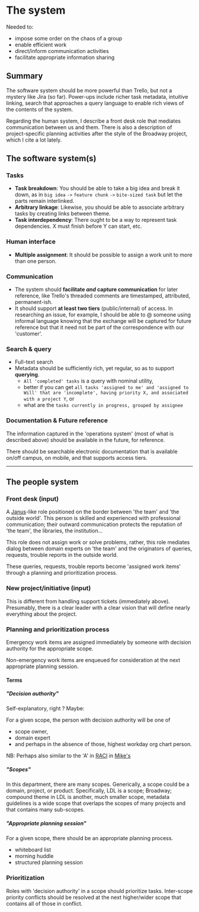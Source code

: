 # The system

Needed to:
- impose some order on the chaos of a group
- enable efficient work
- direct/inform communication activities
- facilitate appropriate information sharing

## Summary

The software system should be more powerful than Trello, but not a mystery like Jira (so far). Power-ups include richer task metadata, intuitive linking, search that approaches a query language to enable rich views of the contents of the system.

Regarding the human system, I describe a front desk role that mediates communication between us and them. There is also a description of project-specific planning activities after the style of the Broadway project, which I cite a lot lately.

## The software system(s)

### Tasks
- **Task breakdown**: You should be able to take a big idea and break it down, as in `big idea` `->` `feature chunk` `->` `bite-sized task` but let the parts remain interlinked.
- **Arbitrary linkage**: Likewise, you should be able to associate arbitrary tasks by creating links between theme.
- **Task interdependency**: There ought to be a way to represent task dependencies. X must finish before Y can start, etc.

### Human interface
- **Multiple assignment**: It should be possible to assign a work unit to more than one person.

### Communication
- The system should **facilitate *and* capture communication** for later reference, like Trello's threaded comments are timestamped, attributed, permanent-ish.
- It should support **at least two tiers** (public/internal) of access. In researching an issue, for example, I should be able to @ someone using informal language knowing that the exchange will be captured for future reference but that it need not be part of the correspondence with our 'customer'.

### Search & query
- Full-text search
- Metadata should be sufficiently rich, yet regular, so as to support **querying**.
  - `All 'completed' tasks` is a query with nominal utility,
  - better if you can get `all tasks 'assigned to me' and 'assigned to Will' that are 'incomplete', having priority X, and associated with a project Y`, or
  - what are the `tasks currently in progress, grouped by assignee`

### Documentation & Future reference

The information captured in the 'operations system' (most of what is described above) should be available in the future, for reference.

There should be searchable electronic documentation that is available on/off campus, on mobile, and that supports access tiers.

---

## The people system

### Front desk (input)
A [Janus](https://en.wikipedia.org/wiki/Janus)-like role positioned on the border between 'the team' and 'the outside world'.
This person is skilled and experienced with professional communication; their outward communication protects the reputation of 'the team', the libraries, the institution...

This role does not assign work or solve problems, rather, this role mediates dialog between domain experts on 'the team' and the originators of queries, requests, trouble reports in the outside world.

These queries, requests, trouble reports become 'assigned work items' through a planning and prioritization process.

### New project/initiative (input)
This is different from handling support tickets (immediately above). Presumably, there is a clear leader with a clear vision that will define nearly everything about the project.

### Planning and prioritization process

Emergency work items are assigned immediately by someone with decision authority for the appropriate scope.

Non-emergency work items are enqueued for consideration at the next appropriate planning session.

#### Terms
##### "Decision authority"
Self-explanatory, right ? Maybe:

For a given scope, the person with decision authority will be one of
- scope owner,
- domain expert
- and perhaps in the absence of those, highest workday org chart person.

NB: Perhaps also similar to the 'A' in [RACI](https://www.projectsmart.co.uk/how-to-do-raci-charting-and-analysis.php) in [Mike's](https://gist.github.com/myqua/b2f3fe77ba6bc5c67fa8b1105dc11790)

##### "Scopes"
In this department, there are many scopes. Generically, a scope could be a domain, project, or product. Specifically, LDL is a scope; Broadway; compound theme in LDL is another, much smaller scope, metadata guidelines is a wide scope that overlaps the scopes of many projects and that contains many sub-scopes.

##### "Appropriate planning session"

For a given scope, there should be an appropriate planning process.
- whiteboard list
- morning huddle
- structured planning session

### Prioritization

Roles with 'decision authority' in a scope should prioritize tasks. Inter-scope priority conflicts should be resolved at the next higher/wider scope that contains all of those in conflict.
